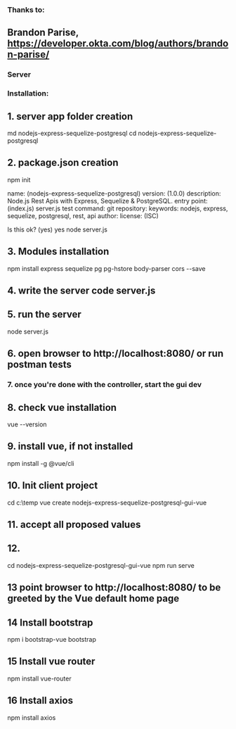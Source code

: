 ### Thanks to:
## Brandon Parise, https://developer.okta.com/blog/authors/brandon-parise/

### Server

### Installation:

## 1. server app folder creation
md nodejs-express-sequelize-postgresql
cd nodejs-express-sequelize-postgresql

## 2. package.json creation
npm init

name: (nodejs-express-sequelize-postgresql) 
version: (1.0.0) 
description: Node.js Rest Apis with Express, Sequelize & PostgreSQL.
entry point: (index.js) server.js
test command: 
git repository: 
keywords: nodejs, express, sequelize, postgresql, rest, api
author:
license: (ISC)

Is this ok? (yes) yes
node server.js

## 3. Modules installation
npm install express sequelize pg pg-hstore body-parser cors --save

## 4. write the server code server.js 

## 5. run the server
node server.js

## 6. open browser to http://localhost:8080/ or run postman tests

### 7. once you're done with the controller, start the gui dev
## 8. check vue installation
vue --version

## 9. install vue, if not installed
npm install -g @vue/cli

## 10. Init client project
cd c:\temp
vue create nodejs-express-sequelize-postgresql-gui-vue 

## 11. accept all proposed values

## 12. 
cd nodejs-express-sequelize-postgresql-gui-vue
npm run serve

## 13 point browser to http://localhost:8080/ to be greeted by the Vue default home page

## 14 Install bootstrap
npm i bootstrap-vue bootstrap

## 15 Install vue router
npm install vue-router

## 16 Install axios
npm install axios